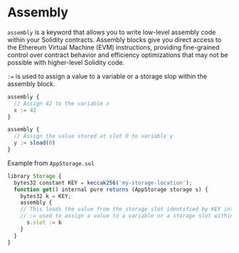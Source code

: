 # Assembly

`assembly` is a keyword that allows you to write low-level assembly code within your Solidity contracts. Assembly blocks give you direct access to the Ethereum Virtual Machine (EVM) instructions, providing fine-grained control over contract behavior and efficiency optimizations that may not be possible with higher-level Solidity code.

`:=` is used to assign a value to a variable or a storage slop within the assembly block.

```js
assembly {
  // Assign 42 to the variable x
  x := 42
}

assembly {
  // Assign the value stored at slot 0 to variable y
  y := sload(0)
}
```

Example from `AppStorage.sol`

```js
library Storage {
  bytes32 constant KEY = keccak256('my-storage-location');
  function get() internal pure returns (AppStorage storage s) {
    bytes32 k = KEY;
    assembly {
    // This loads the value from the storage slot identified by KEY into the s variable.
    // := used to assign a value to a variable or a storage slot within the assembly block.
      s.slot := k
    }
  }
}
```
